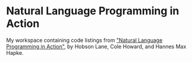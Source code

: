 # Natural Language Programming in Action

My workspace containing code listings from ["Natural Language Programming in
Action"](https://www.manning.com/books/natural-language-processing-in-action),
by Hobson Lane, Cole Howard, and Hannes Max Hapke.
